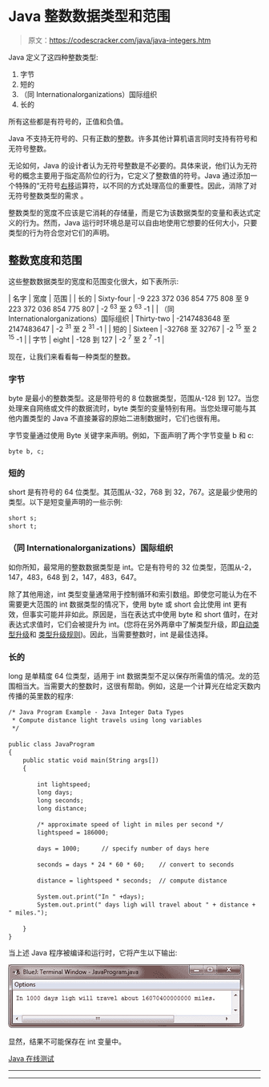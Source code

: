 # Java 整数数据类型和范围

> 原文：<https://codescracker.com/java/java-integers.htm>

Java 定义了这四种整数类型:

1.  字节
2.  短的
3.  （同 Internationalorganizations）国际组织
4.  长的

所有这些都是有符号的，正值和负值。

Java 不支持无符号的、只有正数的整数。许多其他计算机语言同时支持有符号和无符号整数。

无论如何，Java 的设计者认为无符号整数是不必要的。具体来说，他们认为无符号的概念主要用于指定高阶位的行为，它定义了整数值的符号。Java 通过添加一个特殊的“无符号[右移](/java/java-right-shift.htm)运算符，以不同的方式处理高位的重要性。因此，消除了对无符号整数类型的需求 。

整数类型的宽度不应该是它消耗的存储量，而是它为该数据类型的变量和表达式定义的行为。然而，Java 运行时环境总是可以自由地使用它想要的任何大小，只要类型的行为符合您对它们的声明。

## 整数宽度和范围

这些整数数据类型的宽度和范围变化很大，如下表所示:

| 名字 | 宽度 | 范围 |
| 长的 | Sixty-four | -9 223 372 036 854 775 808 至 9 223 372 036 854 775 807 | -2 <sup>63</sup> 至 2 <sup>63</sup> -1 |
| （同 Internationalorganizations）国际组织 | Thirty-two | -2147483648 至 2147483647 | -2 <sup>31</sup> 至 2 <sup>31</sup> -1 |
| 短的 | Sixteen | -32768 至 32767 | -2 <sup>15</sup> 至 2 <sup>15</sup> -1 |
| 字节 | eight | -128 到 127 | -2 <sup>7</sup> 至 2 <sup>7</sup> -1 |

现在，让我们来看看每一种类型的整数。

### 字节

byte 是最小的整数类型。这是带符号的 8 位数据类型，范围从-128 到 127。当您处理来自网络或文件的数据流时，byte 类型的变量特别有用。当您处理可能与其他内置类型的 Java 不直接兼容的原始二进制数据时，它们也很有用。

字节变量通过使用 Byte 关键字来声明。例如，下面声明了两个字节变量 b 和 c:

```
byte b, c;
```

### 短的

short 是有符号的 64 位类型。其范围从-32，768 到 32，767。这是最少使用的类型。以下是短变量声明的一些示例:

```
short s;
short t;
```

### （同 Internationalorganizations）国际组织

如你所知，最常用的整数数据类型是 int。它是有符号的 32 位类型，范围从-2，147，483，648 到 2，147，483，647。

除了其他用途，int 类型变量通常用于控制循环和索引数组。即使您可能认为在不需要更大范围的 int 数据类型的情况下，使用 byte 或 short 会比使用 int 更有效，但事实可能并非如此。原因是，当在表达式中使用 byte 和 short 值时，在对表达式求值时，它们会被提升为 int。(您将在另外两章中了解类型升级，即[自动类型升级](/java/java-automatic-type-promotion.htm)和 [类型升级规则](/java/java-type-promotion-rules.htm))。因此，当需要整数时，int 是最佳选择。

### 长的

long 是单精度 64 位类型，适用于 int 数据类型不足以保存所需值的情况。龙的范围相当大。当需要大的整数时，这很有帮助。例如，这是一个计算光在给定天数内传播的英里数的程序:

```
/* Java Program Example - Java Integer Data Types
 * Compute distance light travels using long variables
 */

public class JavaProgram
{   
    public static void main(String args[])
    {

        int lightspeed;
        long days;
        long seconds;
        long distance;

        /* approximate speed of light in miles per second */
        lightspeed = 186000;

        days = 1000;      // specify number of days here

        seconds = days * 24 * 60 * 60;    // convert to seconds

        distance = lightspeed * seconds;  // compute distance

        System.out.print("In " +days);
        System.out.print(" days ligh will travel about " + distance + " miles.");

    }
}

```

当上述 Java 程序被编译和运行时，它将产生以下输出:

![java integer types](img/1024a4186404b053173b4914f165b3c3.png)

显然，结果不可能保存在 int 变量中。

[Java 在线测试](/exam/showtest.php?subid=1)

* * *

* * *